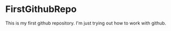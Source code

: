 # FirstGithubRepo

This is my first github repository.
I'm just trying out how to work with github.
